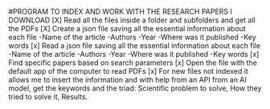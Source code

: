 #PROGRAM TO INDEX AND WORK WITH THE RESEARCH PAPERS I DOWNLOAD
[X] Read all the files inside a folder and subfolders and get all the PDFs
[X] Create a json file saving all the essential information about each file
	-Name of the article 
	-Authors
	-Year
	-Where was it published
	-Key words
[x] Read a json file saving all the essential information about each file
	-Name of the article 
	-Authors
	-Year
	-Where was it published
	-Key words
[x] Find specific papers based on search parameters 
[x] Open the file with the default app of the computer to read PDFs
[x] For new files not indexed it allows me to insert the information and with help from an API from an AI model, get the keywords and the triad: Scientific problem to solve, How they tried to solve it, Results.